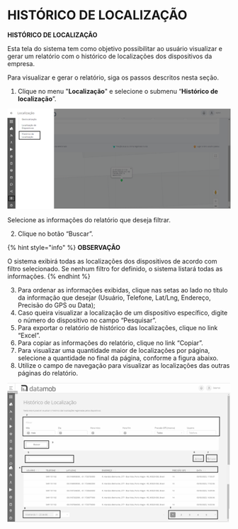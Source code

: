 # HISTÓRICO DE LOCALIZAÇÃO

**HISTÓRICO DE LOCALIZAÇÃO**

Esta tela do sistema tem como objetivo possibilitar ao usuário visualizar e gerar um relatório com o histórico de localizações dos dispositivos da empresa.

Para visualizar e gerar o relatório, siga os passos descritos nesta seção.

1. Clique no menu "**Localização**" e selecione o submenu “**Histórico de localização**”.

![](<../.gitbook/assets/0 (5).png>)

Selecione as informações do relatório que deseja filtrar.

2. Clique no botão “Buscar”.

{% hint style="info" %}
**OBSERVAÇÃO**

O sistema exibirá todas as localizações dos dispositivos de acordo com filtro selecionado. Se nenhum filtro for definido, o sistema listará todas as informações.
{% endhint %}

3. Para ordenar as informações exibidas, clique nas setas ao lado no título da informação que desejar (Usuário, Telefone, Lat/Lng, Endereço, Precisão do GPS ou Data);
4. Caso queira visualizar a localização de um dispositivo específico, digite o número do dispositivo no campo “Pesquisar”.
5. Para exportar o relatório de histórico das localizações, clique no link “Excel”.
6. Para copiar as informações do relatório, clique no link “Copiar”.
7. Para visualizar uma quantidade maior de localizações por página, selecione a quantidade no final da página, conforme a figura abaixo.
8. Utilize o campo de navegação para visualizar as localizações das outras páginas do relatório.

![](<../.gitbook/assets/1 (5).png>)
